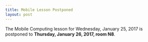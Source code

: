 ```yaml
---
title: Mobile Lesson Postponed
layout: post
---
```


The Mobile Computing lesson for Wednesday, January 25, 2017 is postponed to **Thursday, January 26, 2017, room N8**.